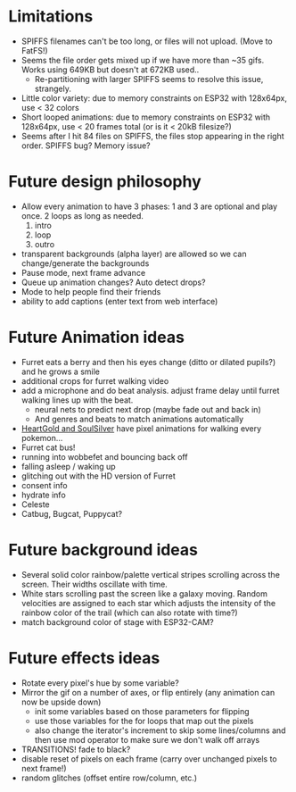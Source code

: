 # Limitations
* SPIFFS filenames can't be too long, or files will not upload. (Move to FatFS!)
* Seems the file order gets mixed up if we have more than ~35 gifs. Works using 649KB but doesn't at 672KB used..
  * Re-partitioning with larger SPIFFS seems to resolve this issue, strangely.
* Little color variety: due to memory constraints on ESP32 with 128x64px, use < 32 colors
* Short looped animations: due to memory constraints on ESP32 with 128x64px, use < 20 frames total (or is it < 20kB filesize?)
* Seems after I hit 84 files on SPIFFS, the files stop appearing in the right order.  SPIFFS bug? Memory issue?

# Future design philosophy
* Allow every animation to have 3 phases: 1 and 3 are optional and play once.  2 loops as long as needed.
  1. intro
  2. loop
  3. outro
* transparent backgrounds (alpha layer) are allowed so we can change/generate the backgrounds
* Pause mode, next frame advance
* Queue up animation changes? Auto detect drops?
* Mode to help people find their friends
* ability to add captions (enter text from web interface)

# Future Animation ideas
* Furret eats a berry and then his eyes change (ditto or dilated pupils?) and he grows a smile
* additional crops for furret walking video
* add a microphone and do beat analysis.  adjust frame delay until furret walking lines up with the beat.
  * neural nets to predict next drop (maybe fade out and back in)
  * And genres and beats to match animations automatically
* [HeartGold and SoulSilver](https://bulbapedia.bulbagarden.net/wiki/Walking_Pok%C3%A9mon#Pok.C3.A9mon_HeartGold_and_SoulSilver) have pixel animations for walking every pokemon...
* Furret cat bus!
* running into wobbefet and bouncing back off
* falling asleep / waking up
* glitching out with the HD version of Furret
* consent info
* hydrate info
* Celeste
* Catbug, Bugcat, Puppycat?

# Future background ideas
* Several solid color rainbow/palette vertical stripes scrolling across the screen.  Their widths oscillate with time.
* White stars scrolling past the screen like a galaxy moving. Random velocities are assigned to each star which adjusts the intensity of the rainbow color of the trail (which can also rotate with time?)
* match background color of stage with ESP32-CAM?

# Future effects ideas
* Rotate every pixel's hue by some variable?
* Mirror the gif on a number of axes, or flip entirely (any animation can now be upside down)
  * init some variables based on those parameters for flipping
  * use those variables for the for loops that map out the pixels
  * also change the iterator's increment to skip some lines/columns and then use mod operator to make sure we don't walk off arrays
* TRANSITIONS! fade to black?
* disable reset of pixels on each frame (carry over unchanged pixels to next frame!)
* random glitches (offset entire row/column, etc.)
